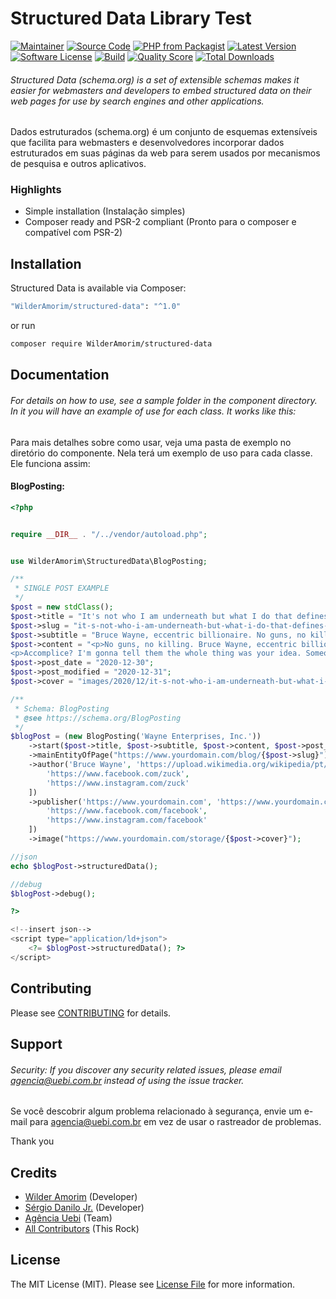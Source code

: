 # Structured Data Library Test

[![Maintainer](http://img.shields.io/badge/maintainer-@WilderAmorim-blue.svg?style=flat-square)](https://twitter.com/WilderAmorim)
[![Source Code](http://img.shields.io/badge/source-WilderAmorim/structured-data-blue.svg?style=flat-square)](https://github.com/WilderAmorim/structured-data)
[![PHP from Packagist](https://img.shields.io/packagist/php-v/WilderAmorim/structured-data.svg?style=flat-square)](https://packagist.org/packages/WilderAmorim/structured-data)
[![Latest Version](https://img.shields.io/github/release/WilderAmorim/structured-data.svg?style=flat-square)](https://github.com/WilderAmorim/structured-data/releases)
[![Software License](https://img.shields.io/badge/license-MIT-brightgreen.svg?style=flat-square)](LICENSE)
[![Build](https://img.shields.io/scrutinizer/build/g/WilderAmorim/structured-data.svg?style=flat-square)](https://scrutinizer-ci.com/g/WilderAmorim/structured-data)
[![Quality Score](https://img.shields.io/scrutinizer/g/WilderAmorim/structured-data.svg?style=flat-square)](https://scrutinizer-ci.com/g/WilderAmorim/structured-data)
[![Total Downloads](https://img.shields.io/packagist/dt/WilderAmorim/structured-data.svg?style=flat-square)](https://packagist.org/packages/cWilderAmorim/structured-data)

###### Structured Data (schema.org) is a set of extensible schemas makes it easier for webmasters and developers to embed  structured data on their web pages for use by search engines and other applications.

Dados estruturados (schema.org) é um conjunto de esquemas extensíveis que facilita para webmasters e desenvolvedores incorporar dados estruturados em suas páginas da web para serem usados por mecanismos de pesquisa e outros aplicativos.

### Highlights

- Simple installation (Instalação simples)
- Composer ready and PSR-2 compliant (Pronto para o composer e compatível com PSR-2)

## Installation

Structured Data is available via Composer:

```bash
"WilderAmorim/structured-data": "^1.0"
```

or run

```bash
composer require WilderAmorim/structured-data
```

## Documentation

###### For details on how to use, see a sample folder in the component directory. In it you will have an example of use for each class. It works like this:

Para mais detalhes sobre como usar, veja uma pasta de exemplo no diretório do componente. Nela terá um exemplo de uso para cada classe. Ele funciona assim:

#### BlogPosting:

```php
<?php


require __DIR__ . "/../vendor/autoload.php";


use WilderAmorim\StructuredData\BlogPosting;

/**
 * SINGLE POST EXAMPLE
 */
$post = new stdClass();
$post->title = "It's not who I am underneath but what I do that defines me.";
$post->slug = "it-s-not-who-i-am-underneath-but-what-i-do-that-defines-me";
$post->subtitle = "Bruce Wayne, eccentric billionaire. No guns, no killing. Swear to me! I'm Batman";
$post->content = "<p>No guns, no killing. Bruce Wayne, eccentric billionaire. Hero can be anyone. Even a man knowing something as simple and reassuring as putting a coat around a young boy shoulders to let him know the world hadn't ended.</p>
<p>Accomplice? I'm gonna tell them the whole thing was your idea. Someone like you. Someone who'll rattle the cages. I'll be standing where l belong. Between you and the peopIe of Gotham. It's not who I am underneath but what I do that defines me.</p>";
$post->post_date = "2020-12-30";
$post->post_modified = "2020-12-31";
$post->cover = "images/2020/12/it-s-not-who-i-am-underneath-but-what-i-do-that-defines-me.jpg";

/**
 * Schema: BlogPosting
 * @see https://schema.org/BlogPosting
 */
$blogPost = (new BlogPosting('Wayne Enterprises, Inc.'))
    ->start($post->title, $post->subtitle, $post->content, $post->post_date, $post->post_modified)
    ->mainEntityOfPage("https://www.yourdomain.com/blog/{$post->slug}")
    ->author('Bruce Wayne', 'https://upload.wikimedia.org/wikipedia/pt/4/46/Bruce_Wayne_06.jpg', [
        'https://www.facebook.com/zuck',
        'https://www.instagram.com/zuck'
    ])
    ->publisher('https://www.yourdomain.com', 'https://www.yourdomain.com/logo.png', [
        'https://www.facebook.com/facebook',
        'https://www.instagram.com/facebook'
    ])
    ->image("https://www.yourdomain.com/storage/{$post->cover}");

//json
echo $blogPost->structuredData();

//debug
$blogPost->debug();

?>

<!--insert json-->
<script type="application/ld+json">
    <?= $blogPost->structuredData(); ?>
</script>
```

## Contributing

Please see [CONTRIBUTING](https://github.com/WilderAmorim/structured-data/blob/master/CONTRIBUTING.md) for details.

## Support

###### Security: If you discover any security related issues, please email agencia@uebi.com.br instead of using the issue tracker.

Se você descobrir algum problema relacionado à segurança, envie um e-mail para agencia@uebi.com.br em vez de usar o rastreador de problemas.

Thank you

## Credits

- [Wilder Amorim](https://github.com/WilderAmorim) (Developer)
- [Sérgio Danilo Jr.](https://github.com/sergiodanilojr) (Developer)
- [Agência Uebi](https://www.uebi.com.br) (Team)
- [All Contributors](https://github.com/WilderAmorim/structured-data/contributors) (This Rock)

## License

The MIT License (MIT). Please see [License File](https://github.com/WilderAmorim/structured-data/blob/master/LICENSE) for more information.